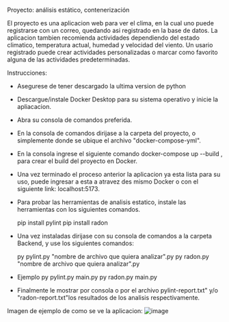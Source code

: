 Proyecto: análisis estático, contenerización

El proyecto es una aplicacion web para ver el clima, en la cual uno puede registrarse con un correo, quedando asi registrado en la base de datos.
La aplicacion tambien recomienda actividades dependiendo del estado climatico, temperatura actual, humedad y velocidad del viento.
Un usario registrado puede crear actividades personalizadas o marcar como favorito alguna de las actividades predeterminadas.

Instrucciones:

- Asegurese de tener descargado la ultima version de python

- Descargue/instale Docker Desktop para su sistema operativo y inicie la apliacacion.

- Abra su consola de comandos preferida.

- En la consola de comandos dirijase a la carpeta del proyecto, o simplemente donde se ubique el archivo "docker-compose-yml".

- En la consola ingrese el siguiente comando docker-compose up --build , para crear el build del proyecto en Docker.

- Una vez terminado el proceso anterior la aplicacion ya esta lista para su uso, puede ingresar a esta a atravez des mismo Docker o con el siguiente link: localhost:5173.

- Para probar las herramientas de analisis estatico, instale las herramientas con los siguientes comandos.

  pip install pylint
  pip install radon

- Una vez instaladas dirijase con su consola de comandos a la carpeta Backend, y use los siguientes comandos:

  py pylint.py "nombre de archivo que quiera analizar".py
  py radon.py "nombre de archivo que quiera analizar".py

- Ejemplo
  py pylint.py main.py
  py radon.py main.py

- Finalmente le mostrar por consola o por el archivo pylint-report.txt" y/o "radon-report.txt"los resultados de los analisis respectivamente.

Imagen de ejemplo de como se ve la aplicacion:
![image](https://github.com/user-attachments/assets/e7d1aae1-1979-47b8-869c-fb8c014c3c33)

